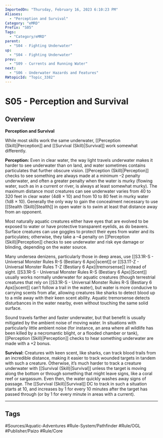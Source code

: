 ```yaml
---
ImportedOn: "Thursday, February 16, 2023 6:10:23 PM"
Aliases:
  - "Perception and Survival"
Category: "eMRD"
Prefix: "S05"
Tags:
  - "Category/eMRD"
parent:
  - "S04 - Fighting Underwater"
up:
  - "S04 - Fighting Underwater"
prev:
  - "S09 - Currents and Running Water"
next:
  - "S06 - Underwater Hazards and Features"
RWtopicId: "Topic_3382"
---
```

# S05 - Perception and Survival
## Overview
**Perception and Survival**

While most skills work the same underwater, [[Perception (Skill)|Perception]] and [[Survival (Skill)|Survival]] work somewhat differently.

**Perception:** Even in clear water, the way light travels underwater makes it harder to see underwater than on land, and water sometimes contains particulates that further obscure vision. [[Perception (Skill)|Perception]] checks to see something are always made at a minimum –2 penalty underwater, and often a greater penalty when the water is murky (flowing water, such as in a current or river, is always at least somewhat murky). The maximum distance most creatures can see underwater varies from 40 to 320 feet in clear water (4d8 × 10) and from 10 to 80 feet in murky water (1d8 × 10). Generally the only way to gain the concealment necessary to use [[Stealth (Skill)|Stealth]] in open water is to swim at least that distance away from an opponent.

Most naturally aquatic creatures either have eyes that are evolved to be exposed to water or have protective transparent eyelids, as do beavers. Surface creatures can use goggles to protect their eyes from water and its particulates; otherwise, they take a –4 penalty on [[Perception (Skill)|Perception]] checks to see underwater and risk eye damage or blinding, depending on the water source.

Many undersea denizens, particularly those in deep areas, use [[S3.1R-S - Universal Monster Rules R-S (Bestiary 6 Apx)|scent]] or [[S3.1T-Z - Universal Monster Rules T-Z (Bestiary 6 Apx)|tremorsense]] instead of sight. [[S3.1R-S - Universal Monster Rules R-S (Bestiary 6 Apx)|Scent]] usually works normally underwater for aquatic creatures (though terrestrial creatures that rely on [[S3.1R-S - Universal Monster Rules R-S (Bestiary 6 Apx)|scent]] can’t follow a trail in the water), but water is more conducive to carrying scents from afar, allowing creatures like sharks to detect blood up to a mile away with their keen scent ability. Aquatic tremorsense detects disturbances in the water nearby, even without touching the same solid surface.

Sound travels farther and faster underwater, but that benefit is usually mitigated by the ambient noise of moving water. In situations with particularly little ambient noise (for instance, an area where all wildlife has been killed by a necromantic blight, or a flooded chamber or tank), [[Perception (Skill)|Perception]] checks to hear something underwater are made with a +2 bonus.

**Survival:** Creatures with keen scent, like sharks, can track blood trails from an incredible distance, making it easier to track wounded targets in tandem with such a creature. Otherwise, it’s much harder to track a creature underwater with [[Survival (Skill)|Survival]] unless the target is moving along the bottom or through something that might leave signs, like a coral reef or sargassum. Even then, the water quickly washes away signs of passage. The [[Survival (Skill)|Survival]] DC to track in such a situation starts at 10, and increases by 1 for every 10 minutes after the target has passed through (or by 1 for every minute in areas with a current).


---
## Tags
#Sources/Aquatic-Adventures #Rule-System/Pathfinder #Rule/OGL #Publisher/Paizo #Rule/Core

